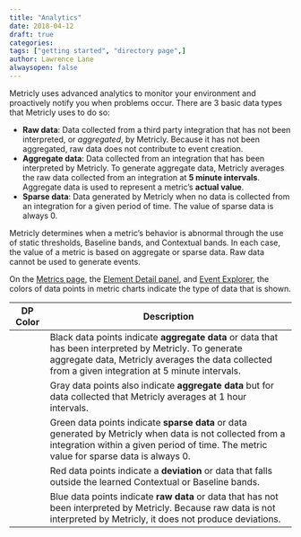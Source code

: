 ```yaml
---
title: "Analytics"
date: 2018-04-12
draft: true
categories:
tags: ["getting started", "directory page",]
author: Lawrence Lane
alwaysopen: false
---
```

Metricly uses advanced analytics to monitor your environment and proactively notify you when problems occur. There are 3 basic data types that Metricly uses to do so:  

- **Raw data**: Data collected from a third party integration that has not been interpreted, or _aggregated_, by Metricly. Because it has not been aggregated, raw data does not contribute to event creation.
- **Aggregate data**: Data collected from an integration that has been interpreted by Metricly. To generate aggregate data, Metricly averages the raw data collected from an integration at **5 minute intervals**. Aggregate data is used to represent a metric’s **actual value**.
- **Sparse data**: Data generated by Metricly when no data is collected from an integration for a given period of time. The value of sparse data is always 0.  

Metricly determines when a metric’s behavior is abnormal through the use of static thresholds, Baseline bands, and Contextual bands. In each case, the value of a metric is based on aggregate or sparse data. Raw data cannot be used to generate events.  

On the [Metrics page][1], the [Element Detail panel][2], and [Event Explorer][3], the colors of data points in metric charts indicate the type of data that is shown.

| DP Color | Description |
|----------|-----------------------------------------------------------------------------------------------------------------------------------------------------------------------------------------------------------|
| <i class="fa fa-circle" style="color:black;"></i> | Black data points indicate **aggregate data** or data that has been interpreted by Metricly. To generate aggregate data, Metricly averages the data collected from a given integration at 5 minute intervals. |
| <i class="fa fa-circle" style="color:gray;"></i> | Gray data points also indicate **aggregate data** but for data collected that Metricly averages at 1 hour intervals.                                                                                          |
| <i class="fa fa-circle" style="color:green;"></i> | Green data points indicate **sparse data** or data generated by Metricly when data is not collected from a integration within a given period of time. The metric value for sparse data is always 0.           |
| <i class="fa fa-circle" style="color:red;"></i> | Red data points indicate a **deviation** or data that falls outside the learned Contextual or Baseline bands.                                                                                                 |
| <i class="fa fa-circle" style="color:blue;"></i> | Blue data points indicate **raw data** or data that has not been interpreted by Metricly. Because raw data is not interpreted by Metricly, it does not produce deviations.                                    |



[1]: adfa
[2]: abb
[3]: afda
